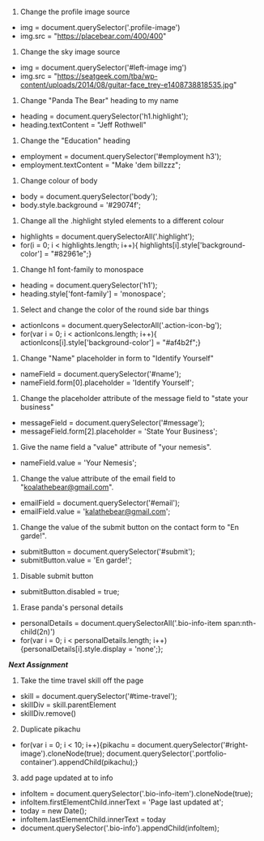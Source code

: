 1. Change the profile image source
  - img = document.querySelector('.profile-image')
  - img.src = "https://placebear.com/400/400"
1. Change the sky image source
  - img = document.querySelector('#left-image img')
  - img.src = "https://seatgeek.com/tba/wp-content/uploads/2014/08/guitar-face_trey-e1408738818535.jpg"
1. Change "Panda The Bear" heading to my name
  - heading = document.querySelector('h1.highlight');
  - heading.textContent = "Jeff Rothwell"
1. Change the "Education" heading
  - employment = document.querySelector('#employment h3');
  - employment.textContent = "Make 'dem billzzz";
1. Change colour of body
  - body = document.querySelector('body');
  - body.style.background = '#29074f';
1. Change all the .highlight styled elements to a different colour
  - highlights = document.querySelectorAll('.highlight');
  - for(i = 0; i < highlights.length; i++){ highlights[i].style['background-color'] = "#82961e";}
1. Change h1 font-family to monospace
  - heading = document.querySelector('h1');
  - heading.style['font-family'] = 'monospace';
1. Select and change the color of the round side bar things
  - actionIcons = document.querySelectorAll('.action-icon-bg');
  - for(var i = 0; i < actionIcons.length; i++){ actionIcons[i].style['background-color'] = "#af4b2f";}  
1. Change "Name" placeholder in form to "Identify Yourself"
  - nameField = document.querySelector('#name');
  - nameField.form[0].placeholder = 'Identify Yourself';
1. Change the placeholder attribute of the message field to "state your business"
  - messageField = document.querySelector('#message');
  - messageField.form[2].placeholder = 'State Your Business';
1. Give the name field a "value" attribute of "your nemesis".
  - nameField.value = 'Your Nemesis';
1. Change the value attribute of the email field to "koalathebear@gmail.com".
  - emailField = document.querySelector('#email');
  - emailField.value = 'kalathebear@gmail.com';
1. Change the value of the submit button on the contact form to "En garde!".
  - submitButton = document.querySelector('#submit');
  - submitButton.value = 'En garde!';
1. Disable submit button
  - submitButton.disabled = true;
1. Erase panda's personal details
 - personalDetails = document.querySelectorAll('.bio-info-item span:nth-child(2n)')
 - for(var i = 0; i < personalDetails.length; i++){personalDetails[i].style.display = 'none';};

***Next Assignment***
1. Take the time travel skill off the page
 - skill = document.querySelector('#time-travel');
 - skillDiv = skill.parentElement
 - skillDiv.remove()
2. Duplicate pikachu
 - for(var i = 0; i < 10; i++){pikachu = document.querySelector('#right-image').cloneNode(true); document.querySelector('.portfolio-container').appendChild(pikachu);}
3. add page updated at to info
 - infoItem = document.querySelector('.bio-info-item').cloneNode(true);
 - infoItem.firstElementChild.innerText = 'Page last updated at';
 - today = new Date();
 - infoItem.lastElementChild.innerText = today
 - document.querySelector('.bio-info').appendChild(infoItem);
